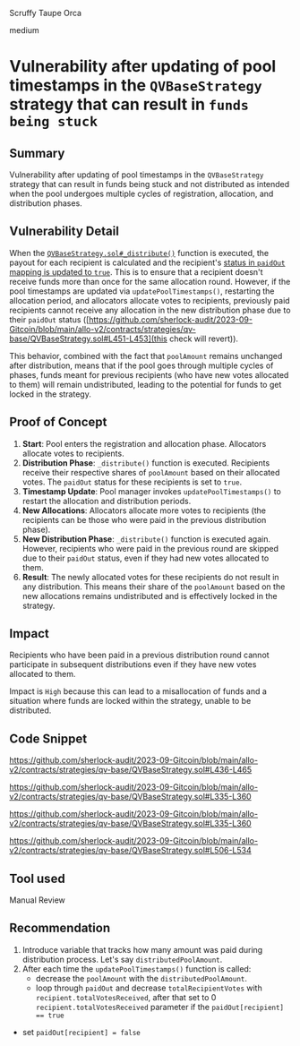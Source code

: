 Scruffy Taupe Orca

medium

# Vulnerability after updating of pool timestamps in the `QVBaseStrategy` strategy that can result in `funds being stuck`
## Summary
Vulnerability after updating of pool timestamps in the `QVBaseStrategy` strategy that can result in funds being stuck and not distributed as intended when the pool undergoes multiple cycles of registration, allocation, and distribution phases.

## Vulnerability Detail
When the [`QVBaseStrategy.sol#_distribute()`](https://github.com/sherlock-audit/2023-09-Gitcoin/blob/main/allo-v2/contracts/strategies/qv-base/QVBaseStrategy.sol#L436-L465) function is executed, the payout for each recipient is calculated and the recipient's [status in `paidOut` mapping is updated to `true`](https://github.com/sherlock-audit/2023-09-Gitcoin/blob/main/allo-v2/contracts/strategies/qv-base/QVBaseStrategy.sol#L458). This is to ensure that a recipient doesn't receive funds more than once for the same allocation round. However, if the pool timestamps are updated via `updatePoolTimestamps()`, restarting the allocation period, and allocators allocate votes to recipients, previously paid recipients cannot receive any allocation in the new distribution phase due to their `paidOut` status ([https://github.com/sherlock-audit/2023-09-Gitcoin/blob/main/allo-v2/contracts/strategies/qv-base/QVBaseStrategy.sol#L451-L453](this check will revert)).

This behavior, combined with the fact that `poolAmount` remains unchanged after distribution, means that if the pool goes through multiple cycles of phases, funds meant for previous recipients (who have new votes allocated to them) will remain undistributed, leading to the potential for funds to get locked in the strategy.

## Proof of Concept

1. **Start**: Pool enters the registration and allocation phase. Allocators allocate votes to recipients.
2. **Distribution Phase**: `_distribute()` function is executed. Recipients receive their respective shares of `poolAmount` based on their allocated votes. The `paidOut` status for these recipients is set to `true`.
3. **Timestamp Update**: Pool manager invokes `updatePoolTimestamps()` to restart the allocation and distribution periods.
4. **New Allocations**: Allocators allocate more votes to recipients (the recipients can be those who were paid in the previous distribution phase).
5. **New Distribution Phase**: `_distribute()` function is executed again. However, recipients who were paid in the previous round are skipped due to their `paidOut` status, even if they had new votes allocated to them.
6. **Result**: The newly allocated votes for these recipients do not result in any distribution. This means their share of the `poolAmount` based on the new allocations remains undistributed and is effectively locked in the strategy.

## Impact
Recipients who have been paid in a previous distribution round cannot participate in subsequent distributions even if they have new votes allocated to them.

Impact is `High` because this can lead to a misallocation of funds and a situation where funds are locked within the strategy, unable to be distributed.

## Code Snippet

https://github.com/sherlock-audit/2023-09-Gitcoin/blob/main/allo-v2/contracts/strategies/qv-base/QVBaseStrategy.sol#L436-L465

https://github.com/sherlock-audit/2023-09-Gitcoin/blob/main/allo-v2/contracts/strategies/qv-base/QVBaseStrategy.sol#L335-L360

https://github.com/sherlock-audit/2023-09-Gitcoin/blob/main/allo-v2/contracts/strategies/qv-base/QVBaseStrategy.sol#L335-L360

https://github.com/sherlock-audit/2023-09-Gitcoin/blob/main/allo-v2/contracts/strategies/qv-base/QVBaseStrategy.sol#L506-L534

## Tool used
Manual Review

## Recommendation
1. Introduce variable that tracks how many amount was paid during distribution process. Let's say `distributedPoolAmount`.
2. After each time the `updatePoolTimestamps()` function is called:
   - decrease the `poolAmount` with the `distributedPoolAmount`.
   - loop through `paidOut` and decrease `totalRecipientVotes` with `recipient.totalVotesReceived`, after that set to 0 `recipient.totalVotesReceived` parameter if the `paidOut[recipient] == true`
  - set `paidOut[recipient] = false`